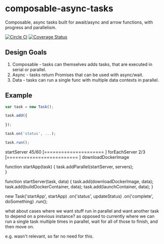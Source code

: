 # composable-async-tasks

Composable, async tasks built for await/async and arrow functions, with progress and parallelism.

[![Circle CI](https://circleci.com/gh/gadicc/composable-async-tasks.svg?style=shield)](https://circleci.com/gh/gadicc/composable-async-tasks) [![Coverage Status](https://coveralls.io/repos/github/gadicc/composable-async-tasks/badge.svg?branch=master)](https://coveralls.io/github/gadicc/composable-async-tasks?branch=master)

## Design Goals

1. Composable - tasks can themselves adds tasks, that are executed in serial or parallel.
1. Async - tasks return Promises that can be used with async/wait.
1. Data - tasks can run a single func with multiple data contexts in parallel.

## Example

```js
var task = new Task();

task.add({
  
});

task.on('status', ...);

task.run();
```

startServer 45/60 [=====================                ]
  forEachServer 2/3 [=========================          ]
    downloadDockerImage

function startApp(task) {
  task.addParallel(startServer, servers);  
}

function startServer(task, data) {
  task.add(downloadDockerImage, data);
  task.add(buildDockerContainer, data);
  task.add(launchContainer, data);
}

new Task('startApp', startApp)
  .on('status', updateStatus)
  .on('complete', doSomething)
  .run();


what about cases where we want stuff run in parallel and want another task to depend on a previous instance?  as opposed to currently where we can run a single task multiple times in parallel, wait for all of those to finish, and then move on.

e.g. wasn't relevant, so far no need for this.